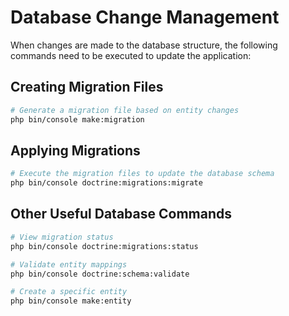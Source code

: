 # Database Change Management

When changes are made to the database structure, the following commands need to be executed to update the application:

## Creating Migration Files

```bash
# Generate a migration file based on entity changes
php bin/console make:migration
```

## Applying Migrations

```bash
# Execute the migration files to update the database schema
php bin/console doctrine:migrations:migrate
```

## Other Useful Database Commands

```bash
# View migration status
php bin/console doctrine:migrations:status

# Validate entity mappings
php bin/console doctrine:schema:validate

# Create a specific entity
php bin/console make:entity
```